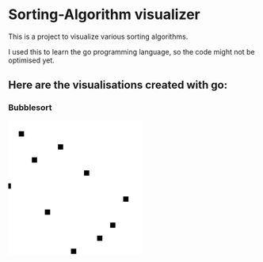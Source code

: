 # Sorting-Algorithm visualizer
This is a project to visualize various sorting algorithms. 

I used this to learn the go programming language, so the code might not be optimised yet.

## Here are the visualisations created with go:
### Bubblesort
<img src="https://github.com/DamianKoz/sorting_algorithms/blob/main/test.gif" width="270" height="270" />
